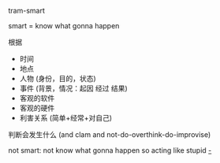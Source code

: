 
tram-smart

smart = know what gonna happen

根据
- 时间
- 地点
- 人物 (身份，目的，状态)
- 事件 (背景，情况：起因 经过 结果)
- 客观的软件
- 客观的硬件
- 利害关系 (简单+经常+对自己)

判断会发生什么 (and clam and not-do-overthink-do-improvise)

not smart: not know what gonna happen so acting like stupid [-](https://twitter.com/ComplexSports/status/871565080298749952)

